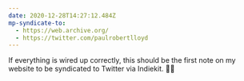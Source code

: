 ```yaml
---
date: 2020-12-28T14:27:12.484Z
mp-syndicate-to:
  - https://web.archive.org/
  - https://twitter.com/paulrobertlloyd
---
```

If everything is wired up correctly, this should be the first note on my website to be syndicated to Twitter via Indiekit. 🤞🏻
